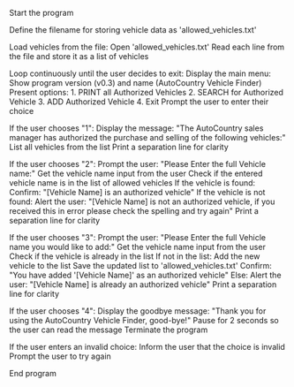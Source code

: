 Start the program

Define the filename for storing vehicle data as 'allowed_vehicles.txt'

Load vehicles from the file:
    Open 'allowed_vehicles.txt'
    Read each line from the file and store it as a list of vehicles

Loop continuously until the user decides to exit:
    Display the main menu:
        Show program version (v0.3) and name (AutoCountry Vehicle Finder)
        Present options:
            1. PRINT all Authorized Vehicles
            2. SEARCH for Authorized Vehicle
            3. ADD Authorized Vehicle
            4. Exit
  Prompt the user to enter their choice

 If the user chooses "1":
        Display the message: "The AutoCountry sales manager has authorized the purchase and selling of the following vehicles:"
        List all vehicles from the list
        Print a separation line for clarity

  If the user chooses "2":
        Prompt the user: "Please Enter the full Vehicle name:"
        Get the vehicle name input from the user
        Check if the entered vehicle name is in the list of allowed vehicles
        If the vehicle is found:
            Confirm: "[Vehicle Name] is an authorized vehicle"
        If the vehicle is not found:
            Alert the user: "[Vehicle Name] is not an authorized vehicle, if you received this in error please check the spelling and try again"
        Print a separation line for clarity

 If the user chooses "3":
        Prompt the user: "Please Enter the full Vehicle name you would like to add:"
        Get the vehicle name input from the user
        Check if the vehicle is already in the list
        If not in the list:
            Add the new vehicle to the list
            Save the updated list to 'allowed_vehicles.txt'
            Confirm: "You have added '[Vehicle Name]' as an authorized vehicle"
        Else:
            Alert the user: "[Vehicle Name] is already an authorized vehicle"
        Print a separation line for clarity

 If the user chooses "4":
        Display the goodbye message: "Thank you for using the AutoCountry Vehicle Finder, good-bye!"
        Pause for 2 seconds so the user can read the message
        Terminate the program

 If the user enters an invalid choice:
        Inform the user that the choice is invalid
        Prompt the user to try again

End program

